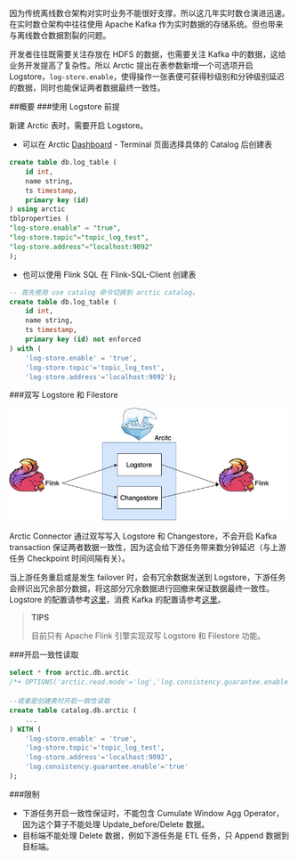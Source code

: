 因为传统离线数仓架构对实时业务不能很好支撑，所以这几年实时数仓演进迅速。在实时数仓架构中往往使用 Apache Kafka 作为实时数据的存储系统。但也带来与离线数仓数据割裂的问题。

开发者往往既需要关注存放在 HDFS 的数据，也需要关注 Kafka 中的数据，这给业务开发提高了复杂性。所以 Arctic 提出在表参数新增一个可选项开启 Logstore，`log-store.enable`，使得操作一张表便可获得秒级别和分钟级别延迟的数据，同时也能保证两者数据最终一致性。

##概要
###使用 Logstore 前提

新建 Arctic 表时，需要开启 Logstore。

- 可以在 Arctic [Dashboard](http://localhost:1630) - Terminal 页面选择具体的 Catalog 后创建表

```sql
create table db.log_table (
    id int,
    name string,
    ts timestamp,
    primary key (id)
) using arctic
tblproperties (
"log-store.enable" = "true",
"log-store.topic"="topic_log_test",
"log-store.address"="localhost:9092"
);
```

- 也可以使用 Flink SQL 在 Flink-SQL-Client 创建表

```sql
-- 首先使用 use catalog 命令切换到 arctic catalog。
create table db.log_table (
    id int,
    name string,
    ts timestamp,
    primary key (id) not enforced
) with (
    'log-store.enable' = 'true',
    'log-store.topic'='topic_log_test',
    'log-store.address'='localhost:9092');
```

###双写 Logstore 和 Filestore

![Introduce](../images/double-write.png)

Arctic Connector 通过双写写入 Logstore 和 Changestore，不会开启 Kafka transaction 保证两者数据一致性，因为这会给下游任务带来数分钟延迟（与上游任务 Checkpoint 时间间隔有关）。

当上游任务重启或是发生 failover 时，会有冗余数据发送到 Logstore，下游任务会辨识出冗余部分数据，将这部分冗余数据进行回撤来保证数据最终一致性。
Logstore 的配置请参考[这里](../meta-service/table-properties.md#logstore)，消费 Kafka 的配置请参考[这里](flink-dml.md#logstore)。
> **TIPS**
>
> 目前只有 Apache Flink 引擎实现双写 Logstore 和 Filestore 功能。
> 

###开启一致性读取
```sql
select * from arctic.db.arctic
/*+ OPTIONS('arctic.read.mode'='log','log.consistency.guarantee.enable'='true') */;

--或者是创建表时开启一致性读取
create table catalog.db.arctic (
    ...
) WITH (
    'log-store.enable' = 'true',
    'log-store.topic'='topic_log_test',
    'log-store.address'='localhost:9092',
    'log.consistency.guarantee.enable'='true'
);
```

###限制

- 下游任务开启一致性保证时，不能包含 Cumulate Window Agg Operator，因为这个算子不能处理 Update_before/Delete 数据。
- 目标端不能处理 Delete 数据，例如下游任务是 ETL 任务，只 Append 数据到目标端。

